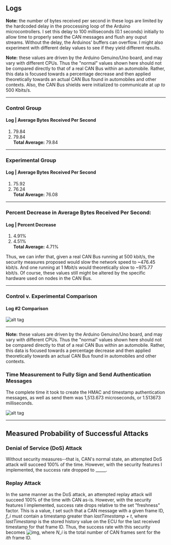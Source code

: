 ## Logs

**Note:** the number of bytes received per second in these
logs are limited by the hardcoded delay in the proccessing
loop of the Arduino microcontrollers. I set this delay to
100 milliseconds (0.1 seconds) initially to allow time to properly
send the CAN messages and flush any ouput streams. Without
the delay, the Arduinos' buffers can overflow. I might also experiment
with different delay values to see if they yield different results.  

**Note:** these values are driven by the Arduino Genuino/Uno  board, and
may vary with different CPUs. Thus the "normal" values shown here should not 
be compared directly to that of a real CAN Bus within an automobile. Rather, 
this data is focused towards a percentage decrease and then applied theoretically 
towards an actual CAN Bus found in automobiles and other contexts. Also, the CAN 
Bus shields were initialized to communicate at *up to* 500 Kbits/s.  

---

### Control Group

#### Log |  Average Bytes Received Per Second
1. 79.84
2. 79.84  
**Total Average:** 79.84

---

### Experimental Group
#### Log |  Average Bytes Received Per Second
1. 75.92
2. 76.24  
**Total Average:** 76.08

---

### Percent Decrease in Average Bytes Received Per Second:
#### Log |  Percent Decrease
1. 4.91%  
2. 4.51%   
**Total Average:** 4.71%

Thus, we can infer that, given a real CAN Bus running at 500 kbit/s, 
the security measures proposed would slow the network speed to ~476.45 kbit/s. 
And one running at 1 Mbit/s would theoretically slow to ~975.77 kbit/s. Of course, these 
values still might be altered by the specific hardware used on nodes in the CAN Bus.  

---

### Control v. Experimental Comparison  

#### Log #2 Comparison
![alt tag](https://raw.githubusercontent.com/zach-king/ArduinoStash/master/src/CAN/figures/SHA1/both-01.png)  

---


**Note:** these values are driven by the Arduino Genuino/Uno  board, and
may vary with different CPUs. Thus the "normal" values shown here should not 
be compared directly to that of a real CAN Bus within an automobile. Rather, 
this data is focused towards a percentage decrease and then applied theoretically 
towards an actual CAN Bus found in automobiles and other contexts.  

### Time Measurement to Fully Sign and Send Authentication Messages
The complete time it took to create the HMAC and timestamp authentication
messages, as well as send them was 1,513.673 microseconds, or 1.513673 milliseconds.  

![alt tag](https://raw.githubusercontent.com/zach-king/ArduinoStash/master/src/CAN/figures/SHA1/time-measurement-02.png)  

---

## Measured Probability of Successful Attacks

### Denial of Service (DoS) Attack  
Without security measures--that is, CAN's normal state, an attempted DoS attack will succeed 100% of the time. However, with the security features I implemented, the success rate dropped to _____.  

### Replay Attack
In the same manner as the DoS attack, an attempted replay attack will succeed 100% of the time with CAN as-is. However, with the security features I implemented, success rate drops relative to the set "freshness" factor. This is a value, *t* set such that a CAN message with a given frame ID, *f_i* must contain a timestamp greater than *lastTimestamp + t*, where *lastTimestamp* is the stored history value on the ECU for the last received timestamp for that frame ID. Thus, the success rate with this security becomes ![img](../formulas/replay-attack-formula-1.png), where *N_i* is the total number of CAN frames sent for the *ith* frame ID. 